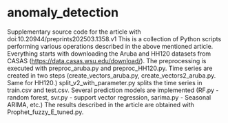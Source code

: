 # anomaly_detection
Supplementary source code for the article with doi:10.20944/preprints202503.1358.v1
This is a collection of Python scripts performing various operations described in the above mentioned article. 
Everything starts with downloading the Aruba and HH120 datasets from CASAS (https://data.casas.wsu.edu/download/).
The preprocessing is executed with preproc_aruba.py and preproc_HH120.py.
Time series are created in two steps (create_vectors_aruba.py, create_vectors2_aruba.py. Same for HH120.)
split_v2_with_parameter.py splits the time series in train.csv and test.csv.
Several prediction models are implemented (RF.py - random forest, svr.py - support vector regression, sarima.py - Seasonal ARIMA, etc.)
The results described in the article are obtained with Prophet_fuzzy_E_tuned.py.
